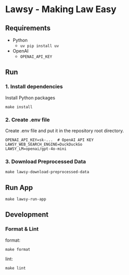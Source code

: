 # Lawsy - Making Law Easy

## Requirements

- Python
    - `uv pip install uv`
- OpenAI
    - `OPENAI_API_KEY`

## Run

### 1. Install dependencies

Install Python packages

```shell
make install
```

### 2. Create .env file

Create .env file and put it in the repository root directory.

```text
OPENAI_API_KEY=sk-...  # OpenAI API KEY
LAWSY_WEB_SEARCH_ENGINE=DuckDuckGo
LAWSY_LM=openai/gpt-4o-mini
```

### 3. Download Preprocessed Data

```shell
make lawsy-download-preprocessed-data
```

## Run App

```shell
make lawsy-run-app
```

## Development

### Format & Lint

format:

```shell
make format
```

lint:

```shell
make lint
```
